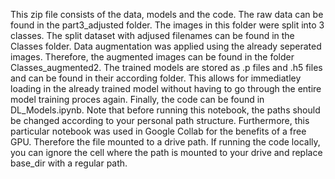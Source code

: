 This zip file consists of the data, models and the code. 
The raw data can be found in the part3_adjusted folder. The images in this folder were split into 3 classes. The split dataset with adjused filenames can be found in the Classes folder. 
Data augmentation was applied using the already seperated images. Therefore, the augmented images can be found in the folder Classes_augmented2. 
The trained models are stored as .p files and .h5 files and can be found in their according folder. This allows for immediatley loading in the already trained model without
having to go through the entire model training proces again. 
Finally, the code can be found in DL_Models.ipynb. Note that before running this notebook, the paths should be changed according to your personal path structure. Furthermore, 
this particular notebook was used in Google Collab for the benefits of a free GPU. Therefore the file mounted to a drive path. If running the code locally, you can ignore the cell where
the path is mounted to your drive and replace base_dir with a regular path. 
